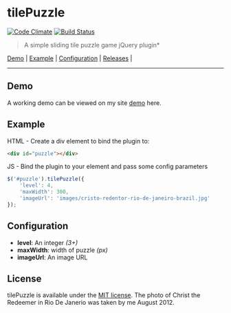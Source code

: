 # tilePuzzle

[![Code Climate](https://codeclimate.com/github/matthewfedak/tilePuzzle/badges/gpa.svg)](https://codeclimate.com/github/matthewfedak/tilePuzzle) [![Build Status](https://travis-ci.org/matthewfedak/tilePuzzle.svg?branch=master)](https://travis-ci.org/matthewfedak/tilePuzzle)

> A simple sliding tile puzzle game jQuery plugin*

[Demo](#demo) |
[Example](#example) |
[Configuration](#configuration) |
[Releases](https://github.com/matthewfedak/tilePuzzle/releases) |

----

## Demo

A working demo can be viewed on my site [demo](http://matthewfedak.co.uk/tilePuzzle) here.

## Example

HTML - Create a div element to bind the plugin to:
```html
<div id="puzzle"></div>
```
JS - Bind the plugin to your element and pass some config parameters
```javascript
$('#puzzle').tilePuzzle({
    'level': 4,
    'maxWidth': 300,
    'imageUrl': 'images/cristo-redentor-rio-de-janeiro-brazil.jpg'
});
```

## Configuration

- **level**: An integer *(3+)*
- **maxWidth**: width of puzzle *(px)*
- **imageUrl**: An image URL

## License

tilePuzzle is available under the [MIT license](http://opensource.org/licenses/MIT).
The photo of Christ the Redeemer in Rio De Janerio was taken by me August 2012.
